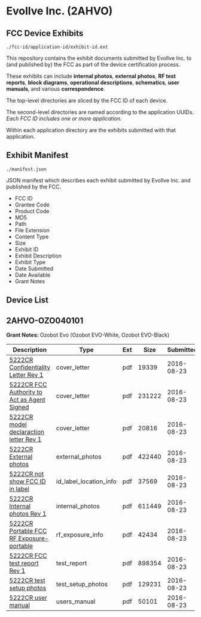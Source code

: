 # Evollve Inc. (2AHVO)
## FCC Device Exhibits

```
./fcc-id/application-id/exhibit-id.ext
```

This repository contains the exhibit documents submitted by Evollve Inc. to (and published by) the FCC as part of the device certification process.

These exhibits can include **internal photos**, **external photos**, **RF test reports**, **block diagrams**, **operational descriptions**, **schematics**, **user manuals**, and various **correspondence**.

The top-level directories are sliced by the FCC ID of each device.

The second-level directories are named according to the application UUIDs. *Each FCC ID includes one or more application.*

Within each application directory are the exhibits submitted with that application. 

## Exhibit Manifest

```
./manifest.json
```

JSON manifest which describes each exhibit submitted by Evollve Inc. and published by the FCC.

- FCC ID
- Grantee Code
- Product Code
- MD5
- Path
- File Extension
- Content Type
- Size
- Exhibit ID
- Exhibit Description
- Exhibit Type
- Date Submitted
- Date Available
- Grant Notes

## Device List
## 2AHVO-OZO040101
**Grant Notes:** Ozobot Evo (Ozobot EVO-White, Ozobot EVO-Black)

| Description | Type | Ext | Size | Submitted | Available |
| ----------- | ---- | --- | ---- | --------- | --------- |
| [5222CR   Confidentiality Letter Rev 1](2AHVO-OZO040101/ee6103bc09279fc0fb18c6846ec66804/3108713.pdf) | cover_letter | pdf | 19339 | 2016-08-23 | 2016-08-24 |
| [5222CR  FCC Authority to Act as Agent Signed](2AHVO-OZO040101/ee6103bc09279fc0fb18c6846ec66804/3108714.pdf) | cover_letter | pdf | 231222 | 2016-08-23 | 2016-08-24 |
| [5222CR  model declaraction letter Rev 1](2AHVO-OZO040101/ee6103bc09279fc0fb18c6846ec66804/3108715.pdf) | cover_letter | pdf | 20816 | 2016-08-23 | 2016-08-24 |
| [5222CR  External photos](2AHVO-OZO040101/ee6103bc09279fc0fb18c6846ec66804/3108721.pdf) | external_photos | pdf | 422440 | 2016-08-23 | 2016-08-24 |
| [5222CR  not show FCC ID in label](2AHVO-OZO040101/ee6103bc09279fc0fb18c6846ec66804/3108716.pdf) | id_label_location_info | pdf | 37569 | 2016-08-23 | 2016-08-24 |
| [5222CR Internal photos Rev 1](2AHVO-OZO040101/ee6103bc09279fc0fb18c6846ec66804/3108722.pdf) | internal_photos | pdf | 611449 | 2016-08-23 | 2016-08-24 |
| [5222CR Portable FCC RF Exposure-portable](2AHVO-OZO040101/ee6103bc09279fc0fb18c6846ec66804/3108725.pdf) | rf_exposure_info | pdf | 42434 | 2016-08-23 | 2016-08-24 |
| [5222CR  FCC test report  Rev 1](2AHVO-OZO040101/ee6103bc09279fc0fb18c6846ec66804/3108723.pdf) | test_report | pdf | 898354 | 2016-08-23 | 2016-08-24 |
| [5222CR test setup photos](2AHVO-OZO040101/ee6103bc09279fc0fb18c6846ec66804/3108724.pdf) | test_setup_photos | pdf | 129231 | 2016-08-23 | 2016-08-24 |
| [5222CR  user manual](2AHVO-OZO040101/ee6103bc09279fc0fb18c6846ec66804/3108728.pdf) | users_manual | pdf | 50101 | 2016-08-23 | 2016-08-24 |

